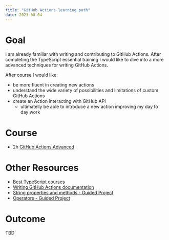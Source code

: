 ```yaml
---
title: "GitHub Actions learning path"
date: 2023-08-04
---
```


# Goal

I am already familiar with writing and contributing to GitHub Actions. After completing the TypeScript essential training I would like to
dive into a more advanced techniques for writing GitHub Actions.

After course I would like:
- be more fluent in creating new actions
- understand the wide variety of possibilities and limitations of custom GitHub Actions
- create an Action interacting with GitHub API
  - ultimatelly be able to introduce a new action improving my day to day work

# Course
- 2h [GitHub Actions Advanced](https://www.linkedin.com/learning/advanced-github-actions/next-level-github-actions?autoplay=true&u=2074018)

# Other Resources
- [Best TypeScript courses](https://www.classcentral.com/report/best-typescript-courses/#anchor-2)
- [Writing GitHub Actions documentation](https://docs.github.com/en/actions/creating-actions)
- [String properties and methods - Guided Project](https://www.coursera.org/projects/typescript-string-properties-and-methods)
- [Operators - Guided Project](https://www.coursera.org/projects/typescript-operators)

# Outcome
TBD
